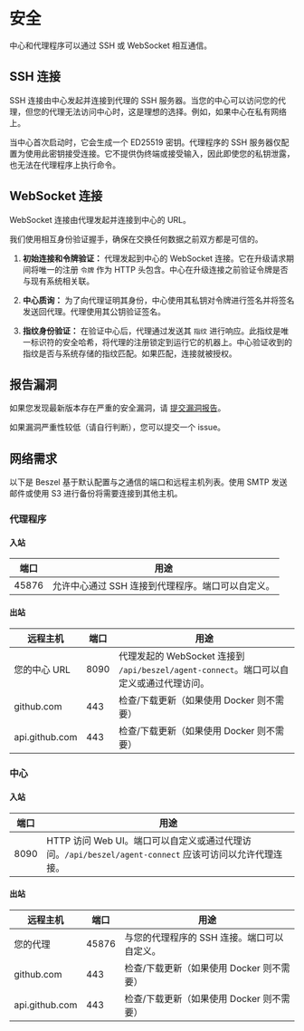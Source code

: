 # 安全

中心和代理程序可以通过 SSH 或 WebSocket 相互通信。

## SSH 连接

SSH 连接由中心发起并连接到代理的 SSH 服务器。当您的中心可以访问您的代理，但您的代理无法访问中心时，这是理想的选择。例如，如果中心在私有网络上。

当中心首次启动时，它会生成一个 ED25519 密钥。代理程序的 SSH 服务器仅配置为使用此密钥接受连接。它不提供伪终端或接受输入，因此即使您的私钥泄露，也无法在代理程序上执行命令。

## WebSocket 连接

WebSocket 连接由代理发起并连接到中心的 URL。

我们使用相互身份验证握手，确保在交换任何数据之前双方都是可信的。

1. **初始连接和令牌验证：** 代理发起到中心的 WebSocket 连接。它在升级请求期间将唯一的注册 `令牌` 作为 HTTP 头包含。中心在升级连接之前验证令牌是否与现有系统相关联。

2. **中心质询：** 为了向代理证明其身份，中心使用其私钥对令牌进行签名并将签名发送回代理。代理使用其公钥验证签名。

3. **指纹身份验证：** 在验证中心后，代理通过发送其 `指纹` 进行响应。此指纹是唯一标识符的安全哈希，将代理的注册锁定到运行它的机器上。中心验证收到的指纹是否与系统存储的指纹匹配。如果匹配，连接就被授权。

## 报告漏洞

如果您发现最新版本存在严重的安全漏洞，请 [提交漏洞报告](https://github.com/henrygd/beszel/security/advisories/new)。

如果漏洞严重性较低（请自行判断），您可以提交一个 issue。

## 网络需求

以下是 Beszel 基于默认配置与之通信的端口和远程主机列表。使用 SMTP 发送邮件或使用 S3 进行备份将需要连接到其他主机。

### 代理程序

#### 入站

| 端口  | 用途                                              |
| ----- | ------------------------------------------------- |
| 45876 | 允许中心通过 SSH 连接到代理程序。端口可以自定义。 |

#### 出站

| 远程主机       | 端口 | 用途                                                                                    |
| -------------- | ---- | --------------------------------------------------------------------------------------- |
| 您的中心 URL   | 8090 | 代理发起的 WebSocket 连接到 `/api/beszel/agent-connect`。端口可以自定义或通过代理访问。 |
| github.com     | 443  | 检查/下载更新（如果使用 Docker 则不需要）                                               |
| api.github.com | 443  | 检查/下载更新（如果使用 Docker 则不需要）                                               |

### 中心

#### 入站

| 端口 | 用途                                                                                                   |
| ---- | ------------------------------------------------------------------------------------------------------ |
| 8090 | HTTP 访问 Web UI。端口可以自定义或通过代理访问。`/api/beszel/agent-connect` 应该可访问以允许代理连接。 |

#### 出站

| 远程主机       | 端口  | 用途                                        |
| -------------- | ----- | ------------------------------------------- |
| 您的代理       | 45876 | 与您的代理程序的 SSH 连接。端口可以自定义。 |
| github.com     | 443   | 检查/下载更新（如果使用 Docker 则不需要）   |
| api.github.com | 443   | 检查/下载更新（如果使用 Docker 则不需要）   |
